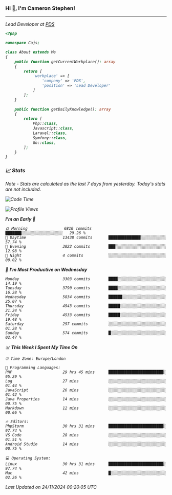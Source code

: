 ### Hi 👋, I'm Cameron Stephen!
<hr>
<p><em>Lead Developer at <a href="https://prindatasolutions.co.uk">PDS</a></p>


```php
<?php

namespace Cajs;

class About extends Me
{
    public function getCurrentWorkplace(): array
    {
        return [
            'workplace' => [
                'company' => 'PDS',
                'position' => 'Lead Developer'
            ]
        ];
    }

    public function getDailyKnowledge(): array
    {
        return [
            Php::class,
            Javascript::class,
            Laravel::class,
            Symfony::class,
            Go::class,
        ];
    }
}
```

### 📈 Stats
<p><em>Note - Stats are calculated as the last 7 days from yesterday. Today's stats are not included.</em></p>


<!--START_SECTION:waka-->
![Code Time](http://img.shields.io/badge/Code%20Time-4%2C084%20hrs%2056%20mins-blue)

![Profile Views](http://img.shields.io/badge/Profile%20Views-0-blue)

**I'm an Early 🐤** 

```text
🌞 Morning                6810 commits        ███████░░░░░░░░░░░░░░░░░░   29.26 % 
🌆 Daytime                13438 commits       ██████████████░░░░░░░░░░░   57.74 % 
🌃 Evening                3022 commits        ███░░░░░░░░░░░░░░░░░░░░░░   12.98 % 
🌙 Night                  4 commits           ░░░░░░░░░░░░░░░░░░░░░░░░░   00.02 % 
```
📅 **I'm Most Productive on Wednesday** 

```text
Monday                   3303 commits        ████░░░░░░░░░░░░░░░░░░░░░   14.19 % 
Tuesday                  3790 commits        ████░░░░░░░░░░░░░░░░░░░░░   16.28 % 
Wednesday                5834 commits        ██████░░░░░░░░░░░░░░░░░░░   25.07 % 
Thursday                 4943 commits        █████░░░░░░░░░░░░░░░░░░░░   21.24 % 
Friday                   4533 commits        █████░░░░░░░░░░░░░░░░░░░░   19.48 % 
Saturday                 297 commits         ░░░░░░░░░░░░░░░░░░░░░░░░░   01.28 % 
Sunday                   574 commits         █░░░░░░░░░░░░░░░░░░░░░░░░   02.47 % 
```


📊 **This Week I Spent My Time On** 

```text
🕑︎ Time Zone: Europe/London

💬 Programming Languages: 
PHP                      29 hrs 45 mins      ████████████████████████░   95.29 % 
Log                      27 mins             ░░░░░░░░░░░░░░░░░░░░░░░░░   01.44 % 
JavaScript               26 mins             ░░░░░░░░░░░░░░░░░░░░░░░░░   01.42 % 
Java Properties          14 mins             ░░░░░░░░░░░░░░░░░░░░░░░░░   00.75 % 
Markdown                 12 mins             ░░░░░░░░░░░░░░░░░░░░░░░░░   00.66 % 

🔥 Editors: 
PhpStorm                 30 hrs 31 mins      ████████████████████████░   97.74 % 
VS Code                  28 mins             ░░░░░░░░░░░░░░░░░░░░░░░░░   01.51 % 
Android Studio           14 mins             ░░░░░░░░░░░░░░░░░░░░░░░░░   00.75 % 

💻 Operating System: 
Linux                    30 hrs 31 mins      ████████████████████████░   97.74 % 
Mac                      42 mins             █░░░░░░░░░░░░░░░░░░░░░░░░   02.26 % 
```


 Last Updated on 24/11/2024 00:20:05 UTC
<!--END_SECTION:waka-->
